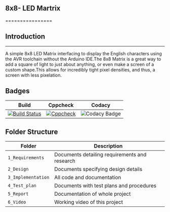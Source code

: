 ## 8x8- LED Martrix
================

## Introduction
------------
A simple 8x8 LED Matrix interfacing to display the English characters using the AVR toolchain without the Arduino IDE.The 8x8 Matrix is a great way to add a square of light to just about anything, or even make a screen of a custom shape.This allows for incredibly tight pixel densities, and thus, a screen with less pixelation. 



## Badges
|Build|Cppcheck|Codacy|
|:--:|:--:|:--:|
[![Build Status](https://github.com/karthikeyans99/M2_Embedded_8X8-LED-MATRIX/actions/workflows/compile.yml/badge.svg)](https://github.com/karthikeyans99/M2_Embedded_8X8-LED-MATRIX/actions/workflows/compile.yml) | [![Cppcheck](https://github.com/karthikeyans99/M2_Embedded_8X8-LED-MATRIX/actions/workflows/cppcheck.yml/badge.svg)](https://github.com/karthikeyans99/M2_Embedded_8X8-LED-MATRIX/actions/workflows/cppcheck.yml) | ![Codacy Badge](https://api.codiga.io/project/30189/status/svg)

## Folder Structure
Folder             | Description
-------------------| -----------------------------------------
`1_Requirements`   | Documents detailing requirements and research
`2_Design`         | Documents specifying design details
`3_Implementation` | All code and documentation
`4_Test_plan`      | Documents with test plans and procedures
`5_Report`         | Documentation of whole project
`6_Video`          | Working video of this project

